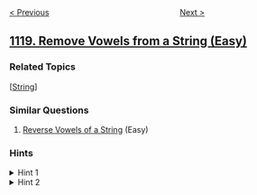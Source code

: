 <!--|This file generated by command(leetcode description); DO NOT EDIT.    |-->
<!--+----------------------------------------------------------------------+-->
<!--|@author    openset <openset.wang@gmail.com>                           |-->
<!--|@link      https://github.com/openset                                 |-->
<!--|@home      https://github.com/tonymontaro/leetcode-hints                        |-->
<!--+----------------------------------------------------------------------+-->

[< Previous](https://github.com/tonymontaro/leetcode-hints/tree/master/problems/number-of-days-in-a-month "Number of Days in a Month")
　　　　　　　　　　　　　　　　
[Next >](https://github.com/tonymontaro/leetcode-hints/tree/master/problems/maximum-average-subtree "Maximum Average Subtree")

## [1119. Remove Vowels from a String (Easy)](https://leetcode.com/problems/remove-vowels-from-a-string "删去字符串中的元音")



### Related Topics
  [[String](https://github.com/tonymontaro/leetcode-hints/tree/master/tag/string/README.md)]

### Similar Questions
  1. [Reverse Vowels of a String](https://github.com/tonymontaro/leetcode-hints/tree/master/problems/reverse-vowels-of-a-string) (Easy)

### Hints
<details>
<summary>Hint 1</summary>
How to erase vowels in a string?
</details>

<details>
<summary>Hint 2</summary>
Loop over the string and check every character, if it is a vowel ignore it otherwise add it to the answer.
</details>
